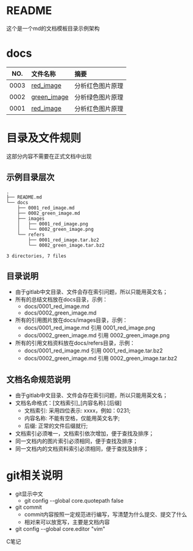 # README

这个是一个md的文档模板目录示例架构

# docs

NO.|文件名称|摘要
:--:|:--|:--
0003| [red_image](docs/0001_red_image.md) | 分析红色图片原理
0002| [green_image](docs/0002_green_image.md) | 分析绿色图片原理
0001| [red_image](docs/0001_red_image.md) | 分析红色图片原理


# 目录及文件规则

这部分内容不需要在正式文档中出现

## 示例目录层次

```
.
├── README.md
└── docs
    ├── 0001_red_image.md
    ├── 0002_green_image.md
    ├── images
    │   ├── 0001_red_image.png
    │   └── 0002_green_image.png
    └── refers
        ├── 0001_red_image.tar.bz2
        └── 0002_green_image.tar.bz2

3 directories, 7 files
```

## 目录说明

* 由于gitlab中文目录、文件会存在索引问题，所以只能用英文名；
* 所有的总结文档放在docs目录，示例：
  * docs/0001_red_image.md
  * docs/0002_green_image.md
* 所有的引用图片放在docs/images目录，示例：
  * docs/0001_red_image.md 引用 0001_red_image.png
  * docs/0002_green_image.md 引用 0002_green_image.png
* 所有的引用文档资料放在docs/refers目录，示例：
  * docs/0001_red_image.md 引用 0001_red_image.tar.bz2
  * docs/0002_green_image.md 引用 0002_green_image.tar.bz2

## 文档名命规范说明

* 由于gitlab中文目录、文件会存在索引问题，所以只能用英文名；
* 文档名命格式：[文档索引]_[内容名称].[后缀]
  * 文档索引: 采用四位表示: xxxx，例如：0231;
  * 内容名称: 不能有空格，仅能用英文名字;
  * 后缀: 正常的文件后缀就行;
* 文档索引必须唯一，文档索引依次增加，便于查找及排序；
* 同一文档内的图片索引必须相同，便于查找及排序；
* 同一文档内的文档资料索引必须相同，便于查找及排序；


# git相关说明

* git显示中文
  * git config --global core.quotepath false
* git commit
  * commit内容按照一定规范进行编写，写清楚为什么提交、提交了什么
  * 相对来可以放宽写，主要是文档内容
* git config --global core.editor "vim"

C笔记